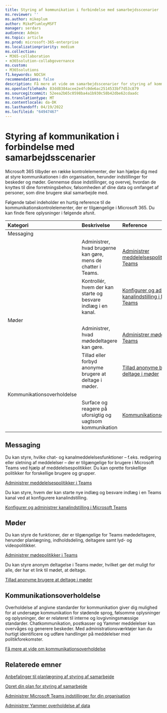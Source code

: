 ```yaml
---
title: Styring af kommunikation i forbindelse med samarbejdsscenarier
ms.reviewer: ''
ms.author: mikeplum
author: MikePlumleyMSFT
manager: serdars
audience: Admin
ms.topic: article
ms.prod: microsoft-365-enterprise
ms.localizationpriority: medium
ms.collection:
- M365-collaboration
- m365solution-collabgovernance
ms.custom:
- M365solutions
f1.keywords: NOCSH
recommendations: false
description: Få mere at vide om samarbejdsscenarier for styring af kommunikation.
ms.openlocfilehash: 83dd8384acee2e4fc0de6ac2514533bf7d53c879
ms.sourcegitcommit: 52eea2b65c0598ba4a1b930c58b42dbe62cdaadc
ms.translationtype: MT
ms.contentlocale: da-DK
ms.lasthandoff: 04/19/2022
ms.locfileid: "64947467"
---
```

# <a name="communications-governance-for-collaboration-scenarios"></a>Styring af kommunikation i forbindelse med samarbejdsscenarier

Microsoft 365 tilbyder en række kontrolelementer, der kan hjælpe dig med at styre kommunikationen i din organisation, herunder indstillinger for beskeder og møder. Gennemse disse indstillinger, og overvej, hvordan de knyttes til dine forretningsbehov, følsomheden af dine data og omfanget af personer, som dine brugere skal samarbejde med.

Følgende tabel indeholder en hurtig reference til de kommunikationskontrolelementer, der er tilgængelige i Microsoft 365. Du kan finde flere oplysninger i følgende afsnit.

|Kategori|Beskrivelse|Reference|
|:-------|:----------|:--------|
|Messaging|||
||Administrer, hvad brugerne kan gøre, mens de chatter i Teams.|[Administrer meddelelsespolitikker i Teams](/microsoftteams/messaging-policies-in-teams)|
||Kontrollér, hvem der kan starte og besvare indlæg i en kanal.|[Konfigurer og administrer kanalindstilling i Microsoft Teams](/microsoftteams/manage-channel-moderation-in-teams)|
|Møder|||
||Administrer, hvad mødedeltagere kan gøre.|[Administrer mødepolitikker i Teams](/microsoftteams/meeting-policies-in-teams)|
||Tillad eller forbyd anonyme brugere at deltage i møder.|[Tillad anonyme brugere at deltage i møder](/microsoftteams/meeting-settings-in-teams#allow-anonymous-users-to-join-meetings)|
|Kommunikationsoverholdelse|||
||Surface og reagere på uforsigtig og uagtsom kommunikation|[Kommunikationsoverholdelse](../compliance/communication-compliance.md)|

## <a name="messaging"></a>Messaging

Du kan styre, hvilke chat- og kanalmeddelelsesfunktioner – f.eks. redigering eller sletning af meddelelser – der er tilgængelige for brugere i Microsoft Teams ved hjælp af meddelelsespolitikker. Du kan oprette forskellige politikker for forskellige brugere og grupper.

[Administrer meddelelsespolitikker i Teams](/microsoftteams/messaging-policies-in-teams)

Du kan styre, hvem der kan starte nye indlæg og besvare indlæg i en Teams kanal ved at konfigurere kanalindstilling.

[Konfigurer og administrer kanalindstilling i Microsoft Teams](/microsoftteams/manage-channel-moderation-in-teams)

## <a name="meetings"></a>Møder

Du kan styre de funktioner, der er tilgængelige for Teams mødedeltagere, herunder planlægning, indholdsdeling, deltagere samt lyd- og videopolitikker.

[Administrer mødepolitikker i Teams](/microsoftteams/meeting-policies-in-teams)

Du kan styre anonym deltagelse i Teams møder, hvilket gør det muligt for alle, der har et link til mødet, at deltage.

[Tillad anonyme brugere at deltage i møder](/microsoftteams/meeting-settings-in-teams#allow-anonymous-users-to-join-meetings)


## <a name="communication-compliance"></a>Kommunikationsoverholdelse

Overholdelse af angivne standarder for kommunikation giver dig mulighed for at undersøge kommunikation for stødende sprog, følsomme oplysninger og oplysninger, der er relateret til interne og lovgivningsmæssige standarder. Chatkommunikation, postkasser og Yammer meddelelser kan overvåges og generere beskeder. Med administrationsværktøjer kan du hurtigt identificere og udføre handlinger på meddelelser med politikforekomster.

[Få mere at vide om kommunikationsoverholdelse](../compliance/communication-compliance.md)

## <a name="related-topics"></a>Relaterede emner

[Anbefalinger til planlægning af styring af samarbejde](collaboration-governance-overview.md#collaboration-governance-planning-recommendations)

[Opret din plan for styring af samarbejde](collaboration-governance-first.md)

[Administrer Microsoft Teams indstillinger for din organisation](/microsoftteams/enable-features-office-365)

[Administrer Yammer overholdelse af data](/yammer/manage-security-and-compliance/manage-data-compliance)